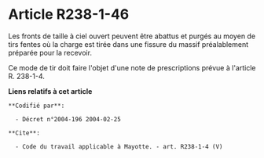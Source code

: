 # Article R238-1-46

Les fronts de taille à ciel ouvert peuvent être abattus et purgés au moyen de tirs fentes où la charge est tirée dans une
fissure du massif préalablement préparée pour la recevoir. 

Ce mode de tir doit faire l'objet d'une note de prescriptions prévue à l'article R. 238-1-4.

**Liens relatifs à cet article**

	**Codifié par**:

	  - Décret n°2004-196 2004-02-25

	**Cite**:

	  - Code du travail applicable à Mayotte. - art. R238-1-4 (V)

